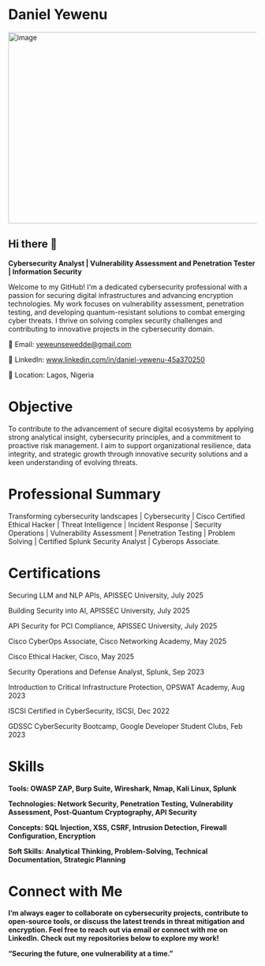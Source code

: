 # Daniel Yewenu
<img width="1537" height="387" alt="image" src="https://github.com/user-attachments/assets/ef383e29-a77b-4613-8f07-b642ac7461a9" />

## Hi there 👋
**Cybersecurity Analyst | Vulnerability Assessment and Penetration Tester | Information Security**

Welcome to my GitHub! I'm a dedicated cybersecurity professional with a passion for securing digital infrastructures and advancing encryption technologies. My work focuses on vulnerability assessment, penetration testing, and developing quantum-resistant solutions to combat emerging cyber threats. I thrive on solving complex security challenges and contributing to innovative projects in the cybersecurity domain.

📧 Email: yeweunsewedde@gmail.com

🔗 LinkedIn: www.linkedin.com/in/daniel-yewenu-45a370250

📍 Location: Lagos, Nigeria

# Objective
To contribute to the advancement of secure digital ecosystems by applying strong analytical insight, 
cybersecurity principles, and a commitment to proactive risk management. I aim to support 
organizational resilience, data integrity, and strategic growth through innovative security solutions 
and a keen understanding of evolving threats. 

# Professional Summary
Transforming cybersecurity landscapes | Cybersecurity | Cisco Certified Ethical Hacker | Threat Intelligence | Incident Response | Security Operations | Vulnerability Assessment | Penetration Testing | Problem Solving | Certified Splunk Security Analyst | Cyberops Associate.

# Certifications

Securing LLM and NLP APIs, APISSEC University, July 2025

Building Security into AI, APISSEC University, July 2025

API Security for PCI Compliance, APISSEC University, July 2025

Cisco CyberOps Associate, Cisco Networking Academy, May 2025

Cisco Ethical Hacker, Cisco, May 2025

Security Operations and Defense Analyst, Splunk, Sep 2023

Introduction to Critical Infrastructure Protection, OPSWAT Academy, Aug 2023

ISCSI Certified in CyberSecurity, ISCSI, Dec 2022

GDSSC CyberSecurity Bootcamp, Google Developer Student Clubs, Feb 2023

# Skills

**Tools: OWASP ZAP, Burp Suite, Wireshark, Nmap, Kali Linux, Splunk**

**Technologies: Network Security, Penetration Testing, Vulnerability Assessment, Post-Quantum Cryptography, API Security**

**Concepts: SQL Injection, XSS, CSRF, Intrusion Detection, Firewall Configuration, Encryption**

**Soft Skills: Analytical Thinking, Problem-Solving, Technical Documentation, Strategic Planning**

# Connect with Me
**I’m always eager to collaborate on cybersecurity projects, contribute to open-source tools, or discuss the latest trends in threat mitigation and encryption. Feel free to reach out via email or connect with me on LinkedIn. Check out my repositories below to explore my work!**

**“Securing the future, one vulnerability at a time.”**
